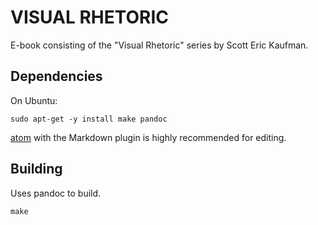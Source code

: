 # VISUAL RHETORIC

E-book consisting of the "Visual Rhetoric" series by Scott Eric Kaufman.

## Dependencies

On Ubuntu:

```
sudo apt-get -y install make pandoc
```

[atom](http://atom.io) with the Markdown plugin is highly recommended for editing.

## Building

Uses pandoc to build.

```make```

